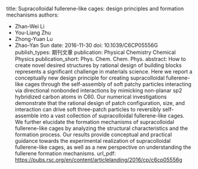 title: Supracolloidal fullerene-like cages: design principles and formation mechanisms
authors:
- Zhan-Wei Li
- You-Liang Zhu
- Zhong-Yuan Lu
- Zhao-Yan Sun
date: 2016-11-30
doi: 10.1039/C6CP05556G
publish_types: 期刊文章
publication: Physical Chemistry Chemical Physics
publication_short: Phys. Chem. Chem. Phys.
abstract: How to create novel desired structures by rational design of  building blocks represents a significant challenge in materials science.  Here we report a conceptually new design principle for creating  supracolloidal fullerene-like cages through the self-assembly of soft  patchy particles interacting via directional nonbonded interactions by  mimicking non-planar sp2 hybridized carbon atoms in C60. Our numerical  investigations demonstrate that the rational design of patch  configuration, size, and interaction can drive soft three-patch  particles to reversibly self-assemble into a vast collection of  supracolloidal fullerene-like cages. We further elucidate the formation  mechanisms of supracolloidal fullerene-like cages by analyzing the  structural characteristics and the formation process. Our results  provide conceptual and practical guidance towards the experimental  realization of supracolloidal fullerene-like cages, as well as a new  perspective on understanding the fullerene formation mechanisms.
url_pdf: https://pubs.rsc.org/en/content/articlelanding/2016/cp/c6cp05556g
